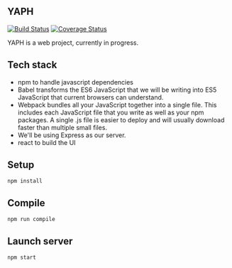 YAPH
---

[![Build Status](https://travis-ci.org/tinvernizzi/Yaph.svg?branch=master)](https://travis-ci.org/tinvernizzi/Yaph)
[![Coverage Status](https://coveralls.io/repos/github/tinvernizzi/Yaph/badge.svg?branch=master)](https://coveralls.io/github/tinvernizzi/Yaph?branch=master)

YAPH is a web project, currently in progress.


Tech stack
---
* npm to handle javascript dependencies
* Babel transforms the ES6 JavaScript that we will be writing into ES5 JavaScript that current browsers can understand.
* Webpack bundles all your JavaScript together into a single file. This includes each JavaScript file that you write as well as your npm packages. A single .js file is easier to deploy and will usually download faster than multiple small files.
* We'll be using Express as our server.
* react to build the UI

Setup
---

```
npm install
```

Compile
---

```
npm run compile
```

Launch server
---

```
npm start
```
